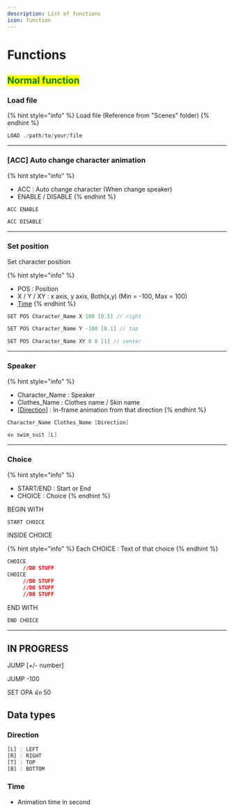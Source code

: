 ```yaml
---
description: List of functions
icon: function
---
```


# Functions

## <mark style="color:green;">Normal function</mark>

### Load file

{% hint style="info" %}
Load file (Reference from "Scenes" folder)
{% endhint %}

```js
LOAD ./path/to/your/file
```

***

### \[ACC] Auto change character animation

{% hint style="info" %}
* ACC : Auto change character (When change speaker)
* ENABLE / DISABLE
{% endhint %}

```c
ACC ENABLE
```

```c
ACC DISABLE
```

***

### Set position

Set character position

{% hint style="info" %}
* POS : Position
* X / Y / XY : x axis, y axis, Both(x,y) (Min = -100, Max = 100)
* [Time](functions.md#time)
{% endhint %}

```c
SET POS Character_Name X 100 [0.5] // right
```

```c
SET POS Character_Name Y -100 [0.1] // top
```

```c
SET POS Character_Name XY 0 0 [1] // center
```

***

### Speaker

{% hint style="info" %}
* Character\_Name : Speaker
* Clothes\_Name : Clothes name / Skin name
* \[[Direction](functions.md#direction)] : In-frame animation from that direction
{% endhint %}

```c
Character_Name Clothes_Name [Direction]
```

```c
นัท swim_suit [L]
```

***

### Choice

{% hint style="info" %}
* START/END : Start or End
* CHOICE : Choice
{% endhint %}

BEGIN WITH

```c
START CHOICE
```

INSIDE CHOICE

{% hint style="info" %}
Each CHOICE : Text of that choice
{% endhint %}

```css
CHOICE
     //DO STUFF
CHOICE
     //DO STUFF
     //DO STUFF
     //DO STUFF
```

END WITH

```c
END CHOICE
```

***

## IN PROGRESS

JUMP \[+/- number]

JUMP -100

SET OPA นัท 50

## Data types

### Direction

```js
[L] : LEFT
[R] : RIGHT
[T] : TOP
[B] : BOTTOM
```



### Time

* Animation time in second

